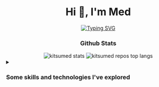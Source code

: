 <h1 align="center">Hi 👋, I'm Med</h1>

<div align="center">
<a href="https://github.com/DenverCoder1/readme-typing-svg">
    <img src="https://readme-typing-svg.demolab.com?font=Fira+Code&duration=2000&pause=1280&color=1FF736&center=true&vCenter=true&random=true&width=640&lines=A+tech+enthusiast+from+Canada;A+coder+exploring+AI+models+and+tech+advancements;A+developer+simplifying+tasks+through+app+development" alt="Typing SVG" />
</a> 
<br>
<h3>Github Stats</h3>
<div>
   <img src="https://github-readme-stats.vercel.app/api?username=kitsumed&show_icons=true&theme=dark&hide_rank=true&include_all_commits=true&line_height=26" alt="kitsumed stats" />
   <img src="https://github-readme-stats.vercel.app/api/top-langs?username=kitsumed&locale=en&layout=normal&theme=dark&langs_count=6&card_width=320&custom_title=Most%20Used%20Languages%20In%20All%20Repos" alt="kitsumed repos top langs" />
</div>


</div>

<details>
   <summary>
      <h3 align="left">Some skills and technologies I've explored</h2>
   </summary>
   <p>The skills and technologies listed are not in any particular order, and my level of expertise varies for each.</p>
   <h4 align="left">Languages :</h4>
   <div align="left">
      <a href="https://learn.microsoft.com/en-us/dotnet/csharp/tour-of-csharp/overview" target="_blank" rel="noreferrer" style="text-decoration: none;"> <img src="./icons/languages/csharp.svg" alt="csharp" width="42" height="42"/> </a>
      <a href="https://luau-lang.org/" target="_blank" rel="noreferrer" style="text-decoration: none;"> <img src="./icons/languages/Luau.svg" alt="luau" width="42" height="42"/> </a>
      <a href="https://developer.mozilla.org/en-US/docs/Web/CSS" target="_blank" rel="noreferrer" style="text-decoration: none;"> <img src="./icons/languages/css3.svg" alt="css3" width="42" height="42"/> </a>
      <a href="https://www.w3.org/html/" target="_blank" rel="noreferrer" style="text-decoration: none;"> <img src="./icons/languages/html5.svg" alt="html5" width="42" height="42"/> </a>
      <a href="https://developer.mozilla.org/en-US/docs/Web/JavaScript" target="_blank" rel="noreferrer" style="text-decoration: none;"> <img src="./icons/languages/javascript.svg" alt="javascript" width="42" height="42"/> </a>
      <a href="https://www.python.org/" target="_blank" rel="noreferrer" style="text-decoration: none;"> <img src="./icons/languages/Python.svg" alt="python" width="42" height="42"/> </a>
   </div>

   <h4 align="left">Databases :</h4>
   <div align="left">
      <a href="https://www.mysql.com/" target="_blank" rel="noreferrer" style="text-decoration: none;"> <img src="./icons/other/mysql.svg" alt="mysql" width="42" height="42"/> </a>
      <a href="https://www.sqlite.org/" target="_blank" rel="noreferrer" style="text-decoration: none;"> <img src="https://www.vectorlogo.zone/logos/sqlite/sqlite-icon.svg" alt="sqlite" width="42" height="42"/> </a>
   </div>

   <h4 align="left">Tools / IDE / Development :</h4>
   <div align="left">
      <a href="https://visualstudio.microsoft.com" target="_blank" rel="noreferrer" style="text-decoration: none;"> <img src="./icons/other/VisualStudio2019.svg" alt="visual studio" width="42" height="42"/> </a>
      <a href="https://code.visualstudio.com/" target="_blank" rel="noreferrer" style="text-decoration: none;"> <img src="./icons/other/VisualStudioCode1.35.svg" alt="visual studio code" width="42" height="42"/> </a>
      <a href="https://www.vmware.com/products/desktop-hypervisor/workstation-and-fusion" target="_blank" rel="noreferrer" style="text-decoration: none;"> <img src="./icons/other/VmwareWorkstation16.svg" alt="vmware workstation" width="42" height="42"/> </a>
      <a href="https://nodejs.org" target="_blank" rel="noreferrer" style="text-decoration: none;"> <img src="./icons/other/nodejs.svg" alt="nodejs" width="42" height="42"/> </a>
      <a href="https://www.docker.com/" target="_blank" rel="noreferrer" style="text-decoration: none;"> <img src="./icons/other/docker.svg" alt="docker" width="42" height="42"/> </a>
   </div>

   <h4 align="left">Softwares :</h4>
   <div align="left">
      <a href="https://github.com/audacity/audacity" target="_blank" rel="noreferrer" style="text-decoration: none;"> <img src="./icons/softwares/Audacity.svg" alt="audacity" width="42" height="42"/> </a>
   </div>

</details>